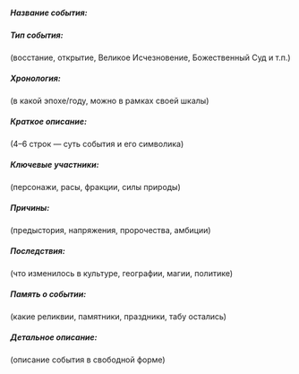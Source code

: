 ##### **Название события**:

##### **Тип события**:
(восстание, открытие, Великое Исчезновение, Божественный Суд и т.п.)
##### **Хронология**:
(в какой эпохе/году, можно в рамках своей шкалы)
##### **Краткое описание**:
(4–6 строк — суть события и его символика)
##### **Ключевые участники**:
(персонажи, расы, фракции, силы природы)
##### **Причины**:
(предыстория, напряжения, пророчества, амбиции)
##### **Последствия**:
(что изменилось в культуре, географии, магии, политике)
##### **Память о событии**:
(какие реликвии, памятники, праздники, табу остались)
##### **Детальное описание:**
(описание события в свободной форме)
